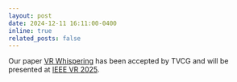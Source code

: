 ```yaml
---
layout: post
date: 2024-12-11 16:11:00-0400
inline: true
related_posts: false
---
```


Our paper [VR Whispering](https://ieeexplore.ieee.org/document/10919008/) has been accepted by TVCG and will be presented at [IEEE VR 2025](https://ieeevr.org/2025/).